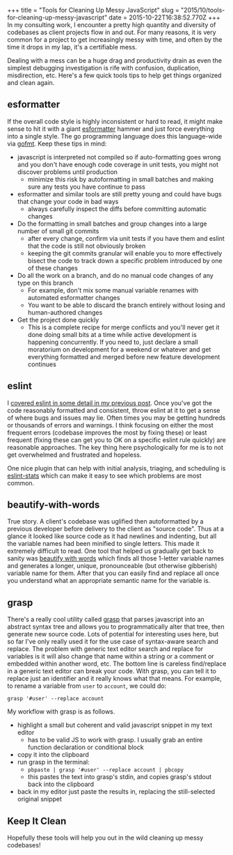 +++
title = "Tools for Cleaning Up Messy JavaScript"
slug = "2015/10/tools-for-cleaning-up-messy-javascript"
date = 2015-10-22T16:38:52.770Z
+++
In my consulting work, I encounter a pretty high quantity and diversity of codebases as client projects flow in and out. For many reasons, it is very common for a project to get increasingly messy with time, and often by the time it drops in my lap, it's a certifiable mess.

Dealing with a mess can be a huge drag and productivity drain as even the simplest debugging investigation is rife with confusion, duplication, misdirection, etc. Here's a few quick tools tips to help get things organized and clean again.

## esformatter

If the overall code style is highly inconsistent or hard to read, it might make sense to hit it with a giant [esformatter](https://github.com/millermedeiros/esformatter) hammer and just force everything into a single style. The go programming language does this language-wide via [gofmt](https://golang.org/cmd/gofmt/). Keep these tips in mind:

- javascript is interpreted not compiled so if auto-formatting goes wrong and you don't have enough code coverage in unit tests, you might not discover problems until production
  - minimize this risk by autoformatting in small batches and making sure any tests you have continue to pass
- esformatter and similar tools are still pretty young and could have bugs that change your code in bad ways
  - always carefully inspect the diffs before committing automatic changes
- Do the formatting in small batches and group changes into a large number of small git commits
  - after every change, confirm via unit tests if you have them and eslint that the code is still not obviously broken
  - keeping the git commits granular will enable you to more effectively bisect the code to track down a specific problem introduced by one of these changes
- Do all the work on a branch, and do no manual code changes of any type on this branch
  - For example, don't mix some manual variable renames with automated esformatter changes
  - You want to be able to discard the branch entirely without losing and human-authored changes
- Get the project done quickly
  - This is a complete recipe for merge conflicts and you'll never get it done doing small bits at a time while active development is happening concurrently. If you need to, just declare a small moratorium on development for a weekend or whatever and get everything formatted and merged before new feature development continues

## eslint

I [covered eslint in some detail in my previous post](/problog/2015/10/eslint:-toward-javascript-lint-nirvana). Once you've got the code reasonably formatted and consistent, throw eslint at it to get a sense of where bugs and issues may lie. Often times you may be getting hundreds or thousands of errors and warnings. I think focusing on either the most frequent errors (codebase improves the most by fixing these) or least frequent (fixing these can get you to OK on a specific eslint rule quickly) are reasonable approaches. The key thing here psychologically for me is to not get overwhelmed and frustrated and hopeless.

One nice plugin that can help with initial analysis, triaging, and scheduling is [eslint-stats](https://www.npmjs.com/package/eslint-stats) which can make it easy to see which problems are most common.

## beautify-with-words

True story. A client's codebase was uglified then autoformatted by a previous developer before delivery to the client as "source code". Thus at a glance it looked like source code as it had newlines and indenting, but all the variable names had been minified to single letters. This made it extremely difficult to read. One tool that helped us gradually get back to sanity was [beautify with words](https://www.npmjs.com/package/beautify-with-words) which finds all those 1-letter variable names and generates a longer, unique, pronounceable (but otherwise gibberish) variable name for them. After that you can easily find and replace all once you understand what an appropriate semantic name for the variable is.

## grasp

There's a really cool utility called [grasp](http://www.graspjs.com/) that parses javascript into an abstract syntax tree and allows you to programmatically alter that tree, then generate new source code. Lots of potential for interesting uses here, but so far I've only really used it for the use case of syntax-aware search and replace. The problem with generic text editor search and replace for variables is it will also change that name within a string or a comment or embedded within another word, etc. The bottom line is careless find/replace in a generic text editor can break your code. With grasp, you can tell it to replace just an identifier and it really knows what that means. For example, to rename a variable from `user` to `account`, we could do:

```
grasp '#user' --replace account
```

My workflow with grasp is as follows.

- highlight a small but coherent and valid javascript snippet in my text editor
  - has to be valid JS to work with grasp. I usually grab an entire function declaration or conditional block
- copy it into the clipboard
- run grasp in the terminal:
  - `pbpaste | grasp '#user' --replace account | pbcopy`
  - this pastes the text into grasp's stdin, and copies grasp's stdout back into the clipboard
- back in my editor just paste the results in, replacing the still-selected original snippet

## Keep It Clean

Hopefully these tools will help you out in the wild cleaning up messy codebases!
